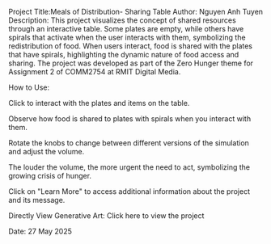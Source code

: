 Project Title:Meals of Distribution- Sharing Table
Author: Nguyen Anh Tuyen
Description:
This project visualizes the concept of shared resources through an interactive table. Some plates are empty, while others have spirals that activate when the user interacts with them, symbolizing the redistribution of food. When users interact, food is shared with the plates that have spirals, highlighting the dynamic nature of food access and sharing. The project was developed as part of the Zero Hunger theme for Assignment 2 of COMM2754 at RMIT Digital Media.

How to Use:

Click to interact with the plates and items on the table.

Observe how food is shared to plates with spirals when you interact with them.

Rotate the knobs to change between different versions of the simulation and adjust the volume.

The louder the volume, the more urgent the need to act, symbolizing the growing crisis of hunger.

Click on "Learn More" to access additional information about the project and its message.

Directly View Generative Art:
Click here to view the project

Date: 27 May 2025
